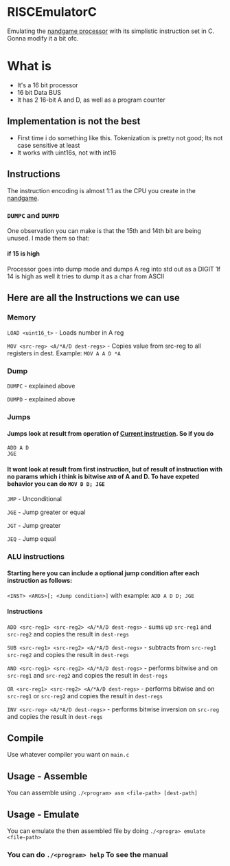 # RISCEmulatorC
Emulating the [nandgame processor](https://nandgame.com/) with its simplistic instruction set in C.
Gonna modify it a bit ofc.

# What is
- It's a 16 bit processor
- 16 bit Data BUS
- It has 2 16-bit A and D, as well as a program counter

## Implementation is not the best
- First time i do something like this. Tokenization is pretty not good; Its not case sensitive at least
- It works with uint16s, not with int16

## Instructions

The instruction encoding is almost 1:1 as the CPU you create in the [nandgame](https://nandgame.com/).

### ```DUMPC``` and ```DUMPD```

One observation you can make is that the 15th and 14th bit are being unused.
I made them so that:

#### if 15 is high
Processor goes into dump mode and dumps A reg into std out as a DIGIT
1f 14 is high as well it tries to dump it as a char from ASCII

## Here are all the Instructions we can use

### Memory

```LOAD <uint16_t>``` - Loads number in A reg

```MOV <src-reg> <A/*A/D dest-regs>``` - Copies value from src-reg to all registers in dest. Example: ```MOV A A D *A```

### Dump

```DUMPC``` - explained above

```DUMPD``` - explained above

### Jumps

#### Jumps look at result from operation of <u>Current instruction</u>. So if you do 
```
ADD A D
JGE
```
#### It wont look at result from first instruction, but of result of instruction with no params which i think is bitwise ```AND``` of A and D. To have expeted behavior you can do ```MOV D D; JGE```

```JMP``` - Unconditional

```JGE``` - Jump greater or equal

```JGT``` - Jump greater

```JEQ``` - Jump equal

### ALU instructions

#### Starting here you can include a optional jump condition after each instruction as follows:

```<INST> <ARGS>[; <Jump condition>]``` with example: ```ADD A D D; JGE```

#### Instructions

```ADD <src-reg1> <src-reg2> <A/*A/D dest-regs>``` - sums up ```src-reg1``` and ```src-reg2``` and copies the result in ```dest-regs```

```SUB <src-reg1> <src-reg2> <A/*A/D dest-regs>``` - subtracts from ```src-reg1``` ```src-reg2``` and copies the result in ```dest-regs```

```AND <src-reg1> <src-reg2> <A/*A/D dest-regs>``` - performs bitwise and on ```src-reg1``` and ```src-reg2``` and copies the result in ```dest-regs```

```OR <src-reg1> <src-reg2> <A/*A/D dest-regs>``` - performs bitwise and on ```src-reg1``` or ```src-reg2``` and copies the result in ```dest-regs```

```INV <src-reg> <A/*A/D dest-regs>``` - performs bitwise inversion on ```src-reg``` and copies the result in ```dest-regs```

## Compile

Use whatever compiler you want on ```main.c```

## Usage - Assemble

You can assemble using ```./<program> asm <file-path> [dest-path]```

## Usage - Emulate

You can emulate the then assembled file by doing ```./<progra> emulate <file-path>```

### You can do ```./<program> help``` To see the manual






